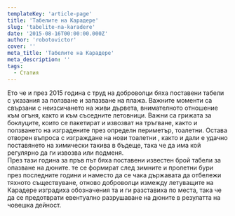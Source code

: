 ```yaml
---
templateKey: 'article-page'
title: 'Табелите на Карадере'
slug: 'tabelite-na-karadere'
date: '2015-08-16T00:00:00.000Z'
author: 'robotovictor'
cover: ''
meta_title: 'Табелите на Карадере'
meta_description: ''
tags:
  - Статия
---
```


Ето че и през 2015 година с труд на доброволци бяха поставени табели с указания за ползване и запазване на плажа. Важните моменти са свързани с неизсичането на живи дървета, внимателното отношение към огъня, както и към съседните летовници. Важни са грижата за боклуците, които се пакетират и извозват на тръгване, както и ползването на изградените през определн периметър, тоалетни. Остава отворен въпроса с изграждане на нови тоалетни , както и дали е удачно поставянето на химически такива в бъдеще, така че да има кой регулярно да ги извозва или подменя.  
През тази година за пръв път бяха поставени известен брой табели за опазване на дюните. те се формират след зимните и пролетни бури през последните години и наместо да се чака държавата да отбележи тяхното съществуване, отново доброволци измежду летуващите на Карадере изградиха обозначения та и ги разставиха по места, така че да се предотврати евентуално разрушаване на дюните в резулатта на човешка дейност.
